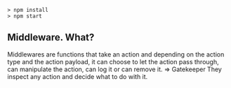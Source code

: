 
```
> npm install
> npm start
```


## Middleware. What?

Middlewares are functions that take an action and depending on the action type and the action payload, 
it can choose to let the action pass through, can manipulate the action, can log it or can remove it.
=> Gatekeeper
They inspect any action and decide what to do with it.
